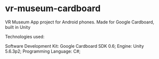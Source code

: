 # vr-museum-cardboard

VR Museum App project for Android phones. Made for Google Cardboard, built in Unity

Technologies used:

Software Development Kit: Google Cardboard SDK 0.6; 
Engine: Unity 5.6.3p2; 
Programming Language: C#;

